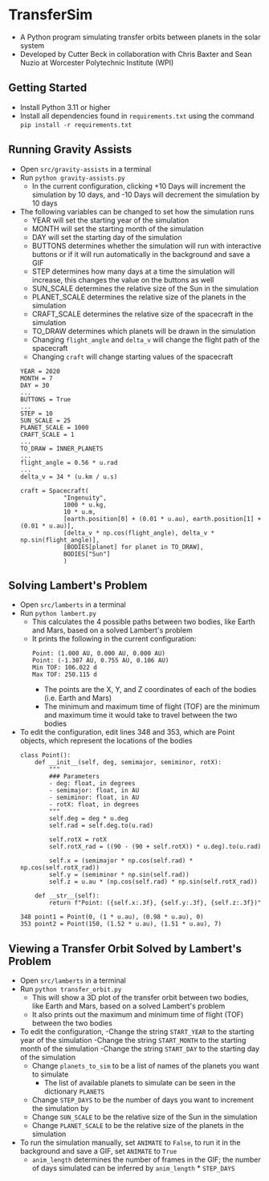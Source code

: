 # TransferSim

- A Python program simulating transfer orbits between planets in the solar system
- Developed by Cutter Beck in collaboration with Chris Baxter and Sean Nuzio at Worcester Polytechnic Institute (WPI)

## Getting Started
- Install Python 3.11 or higher
- Install all dependencies found in `requirements.txt` using the command `pip install -r requirements.txt`


## Running Gravity Assists

- Open `src/gravity-assists` in a terminal
- Run `python gravity-assists.py`
    - In the current configuration, clicking +10 Days will increment the simulation by 10 days, and -10 Days will decrement the simulation by 10 days
- The following variables can be changed to set how the simulation runs
    - YEAR will set the starting year of the simulation
    - MONTH will set the starting month of the simulation
    - DAY will set the starting day of the simulation
    - BUTTONS determines whether the simulation will run with interactive buttons or if it will run automatically in the background and save a GIF
    - STEP determines how many days at a time the simulation will increase, this changes the value on the buttons as well
    - SUN_SCALE determines the relative size of the Sun in the simulation
    - PLANET_SCALE determines the relative size of the planets in the simulation
    - CRAFT_SCALE determines the relative size of the spacecraft in the simulation
    - TO_DRAW determines which planets will be drawn in the simulation
    - Changing `flight_angle` and `delta_v` will change the flight path of the spacecraft
    - Changing `craft` will change starting values of the spacecraft
    ```
    YEAR = 2020
    MONTH = 7
    DAY = 30
    ...
    BUTTONS = True
    ...
    STEP = 10
    SUN_SCALE = 25
    PLANET_SCALE = 1000
    CRAFT_SCALE = 1
    ...
    TO_DRAW = INNER_PLANETS
    ...
    flight_angle = 0.56 * u.rad
    ...
    delta_v = 34 * (u.km / u.s)

    craft = Spacecraft(
                "Ingenuity", 
                1000 * u.kg,
                10 * u.m, 
                [earth.position[0] + (0.01 * u.au), earth.position[1] + (0.01 * u.au)],
                [delta_v * np.cos(flight_angle), delta_v * np.sin(flight_angle)],
                [BODIES[planet] for planet in TO_DRAW],
                BODIES["Sun"]
                )
    ```

## Solving Lambert's Problem

- Open `src/lamberts` in a terminal
- Run `python lambert.py`
    - This calculates the 4 possible paths between two bodies, like Earth and Mars, based on a solved Lambert's problem
    - It prints the following in the current configuration:
        ```
        Point: (1.000 AU, 0.000 AU, 0.000 AU)
        Point: (-1.307 AU, 0.755 AU, 0.106 AU)
        Min TOF: 106.022 d
        Max TOF: 250.115 d
        ```
        - The points are the X, Y, and Z coordinates of each of the bodies (i.e. Earth and Mars)
        - The minimum and maximum time of flight (TOF) are the minimum and maximum time it would take to travel between the two bodies
- To edit the configuration, edit lines 348 and 353, which are Point objects, which represent the locations of the bodies
    ```
    class Point():
        def __init__(self, deg, semimajor, semiminor, rotX):
            """
            ### Parameters
            - deg: float, in degrees
            - semimajor: float, in AU
            - semiminor: float, in AU
            - rotX: float, in degrees
            """
            self.deg = deg * u.deg
            self.rad = self.deg.to(u.rad)

            self.rotX = rotX
            self.rotX_rad = ((90 - (90 + self.rotX)) * u.deg).to(u.rad)

            self.x = (semimajor * np.cos(self.rad) * np.cos(self.rotX_rad))
            self.y = (semiminor * np.sin(self.rad))
            self.z = u.au * (np.cos(self.rad) * np.sin(self.rotX_rad))

        def __str__(self):
            return f"Point: ({self.x:.3f}, {self.y:.3f}, {self.z:.3f})"
    ```
    ```
    348 point1 = Point(0, (1 * u.au), (0.98 * u.au), 0)
    353 point2 = Point(150, (1.52 * u.au), (1.51 * u.au), 7)
    ```

## Viewing a Transfer Orbit Solved by Lambert's Problem

- Open `src/lamberts` in a terminal
- Run `python transfer_orbit.py`
    - This will show a 3D plot of the transfer orbit between two bodies, like Earth and Mars, based on a solved Lambert's problem
    - It also prints out the maximum and minimum time of flight (TOF) between the two bodies
- To edit the configuration,
    -Change the string `START_YEAR` to the starting year of the simulation
    -Change the string `START_MONTH` to the starting month of the simulation
    -Change the string `START_DAY` to the starting day of the simulation
    - Change `planets_to_sim` to be a list of names of the planets you want to simulate
        - The list of available planets to simulate can be seen in the dictionary `PLANETS`
    - Change `STEP_DAYS` to be the number of days you want to increment the simulation by
    - Change `SUN_SCALE` to be the relative size of the Sun in the simulation
    - Change `PLANET_SCALE` to be the relative size of the planets in the simulation
- To run the simulation manually, set `ANIMATE` to `False`, to run it in the background and save a GIF, set `ANIMATE` to `True`
    - `anim_length` determines the number of frames in the GIF; the number of days simulated can be inferred by `anim_length` * `STEP_DAYS`